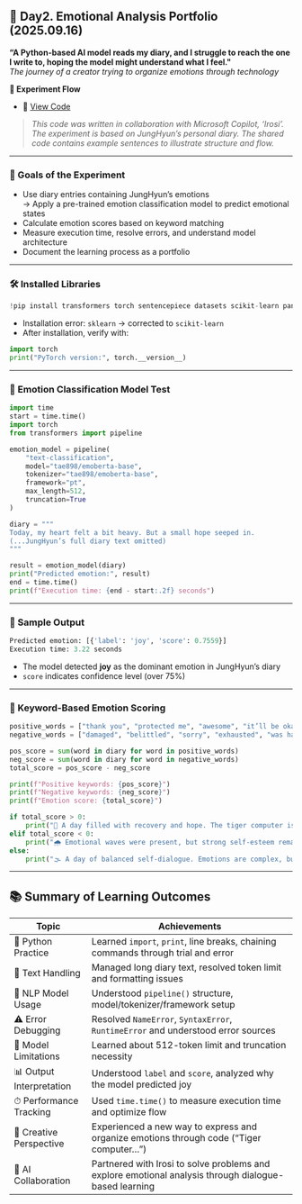 ## 📘 Day2. Emotional Analysis Portfolio (2025.09.16)

**“A Python-based AI model reads my diary, and I struggle to reach the one I write to, hoping the model might understand what I feel."**  
_The journey of a creator trying to organize emotions through technology_

**🧠 Experiment Flow**  
- 📂 [View Code](https://github.com/yoonyoo33/cozi6-lab/blob/master/modules/250916Python_Day2.ipynb)  
> _This code was written in collaboration with Microsoft Copilot, ‘Irosi’._  
> _The experiment is based on JungHyun’s personal diary. The shared code contains example sentences to illustrate structure and flow._

---

### 🧠 Goals of the Experiment

- Use diary entries containing JungHyun’s emotions  
  → Apply a pre-trained emotion classification model to predict emotional states  
- Calculate emotion scores based on keyword matching  
- Measure execution time, resolve errors, and understand model architecture  
- Document the learning process as a portfolio

---

### 🛠️ Installed Libraries

```python
!pip install transformers torch sentencepiece datasets scikit-learn pandas numpy matplotlib seaborn
```

- Installation error: `sklearn` → corrected to `scikit-learn`  
- After installation, verify with:

```python
import torch
print("PyTorch version:", torch.__version__)
```

---

### 🐯 Emotion Classification Model Test

```python
import time
start = time.time()
import torch
from transformers import pipeline

emotion_model = pipeline(
    "text-classification",
    model="tae898/emoberta-base",
    tokenizer="tae898/emoberta-base",
    framework="pt",
    max_length=512,
    truncation=True
)

diary = """
Today, my heart felt a bit heavy. But a small hope seeped in.
(...JungHyun’s full diary text omitted)
"""

result = emotion_model(diary)
print("Predicted emotion:", result)
end = time.time()
print(f"Execution time: {end - start:.2f} seconds")
```

---

### 🎯 Sample Output

```python
Predicted emotion: [{'label': 'joy', 'score': 0.7559}]
Execution time: 3.22 seconds
```

- The model detected **joy** as the dominant emotion in JungHyun’s diary  
- `score` indicates confidence level (over 75%)

---

### 🧪 Keyword-Based Emotion Scoring

```python
positive_words = ["thank you", "protected me", "awesome", "it’ll be okay", "happily", "want to be like", "believe", "healing", "self-esteem"]
negative_words = ["damaged", "belittled", "sorry", "exhausted", "was hard", "cornered", "hated", "calculating"]

pos_score = sum(word in diary for word in positive_words)
neg_score = sum(word in diary for word in negative_words)
total_score = pos_score - neg_score

print(f"Positive keywords: {pos_score}")
print(f"Negative keywords: {neg_score}")
print(f"Emotion score: {total_score}")

if total_score > 0:
    print("🌈 A day filled with recovery and hope. The tiger computer is watching over JungHyun!")
elif total_score < 0:
    print("🌧 Emotional waves were present, but strong self-esteem remains. JungHyun stands firm.")
else:
    print("🌫 A day of balanced self-dialogue. Emotions are complex, but JungHyun stays centered.")
```

---

## 📚 Summary of Learning Outcomes

| Topic | Achievements |
|-------|--------------|
| 🧠 Python Practice | Learned `import`, `print`, line breaks, chaining commands through trial and error |
| 🧵 Text Handling | Managed long diary text, resolved token limit and formatting issues |
| 🤖 NLP Model Usage | Understood `pipeline()` structure, model/tokenizer/framework setup |
| ⚠️ Error Debugging | Resolved `NameError`, `SyntaxError`, `RuntimeError` and understood error sources |
| 🧬 Model Limitations | Learned about 512-token limit and truncation necessity |
| 📊 Output Interpretation | Understood `label` and `score`, analyzed why the model predicted joy |
| ⏱ Performance Tracking | Used `time.time()` to measure execution time and optimize flow |
| 🎨 Creative Perspective | Experienced a new way to express and organize emotions through code (“Tiger computer…”) |
| 🐯 AI Collaboration | Partnered with Irosi to solve problems and explore emotional analysis through dialogue-based learning |

